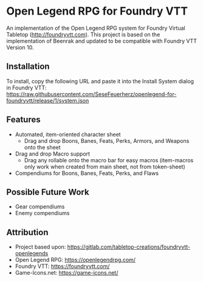 # Open Legend RPG for Foundry VTT

An implementation of the Open Legend RPG system for Foundry Virtual Tabletop (http://foundryvtt.com).
This project is based on the implementation of Beenrak and updated to be compatible with Foundry VTT Version 10.

## Installation

To install, copy the following URL and paste it into the Install System dialog in Foundry VTT:
https://raw.githubusercontent.com/SeseFeuerherz/openlegend-for-foundryvtt/release/1/system.json

## Features

* Automated, item-oriented character sheet
  * Drag and drop Boons, Banes, Feats, Perks, Armors, and Weapons onto the sheet
* Drag and drop Macro support
  * Drag any rollable onto the macro bar for easy macros (item-macros only work when created from main sheet, not from token-sheet)
* Compendiums for Boons, Banes, Feats, Perks, and Flaws

## Possible Future Work

* Gear compendiums
* Enemy compendiums

## Attribution

* Project based upon: https://gitlab.com/tabletop-creations/foundryvtt-openlegends
* Open Legend RPG: https://openlegendrpg.com/
* Foundry VTT: https://foundryvtt.com/
* Game-Icons.net: https://game-icons.net/
